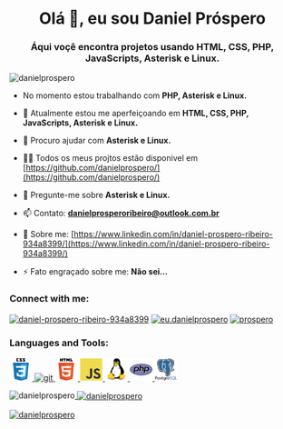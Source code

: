 
<h1 align="center">Olá 👋, eu sou Daniel Próspero</h1>
<h3 align="center">Áqui voçê encontra projetos usando HTML, CSS, PHP, JavaScripts, Asterisk e Linux.</h3>

<p align="left"> <img src="https://komarev.com/ghpvc/?username=danielprospero&label=Profile%20views&color=0e75b6&style=flat" alt="danielprospero" /> </p>

- No momento estou trabalhando com **PHP, Asterisk e Linux.**

- 🌱 Atualmente estou me aperfeiçoando em **HTML, CSS, PHP, JavaScripts, Asterisk e Linux.**

- 👯 Procuro ajudar com **Asterisk e Linux.**

- 👨‍💻 Todos os meus projtos estão disponivel em [https://github.com/danielprospero/](https://github.com/danielprospero/)

- 💬 Pregunte-me sobre **Asterisk e Linux.**

- 📫 Contato: **danielprosperoribeiro@outlook.com.br**

- 📄 Sobre me: [https://www.linkedin.com/in/daniel-prospero-ribeiro-934a8399/](https://www.linkedin.com/in/daniel-prospero-ribeiro-934a8399/)

- ⚡ Fato engraçado sobre me: **Não sei...**

<h3 align="left">Connect with me:</h3>
<p align="left">
<a href="https://linkedin.com/in/daniel-prospero-ribeiro-934a8399" target="blank"><img align="center" src="https://raw.githubusercontent.com/rahuldkjain/github-profile-readme-generator/master/src/images/icons/Social/linked-in-alt.svg" alt="daniel-prospero-ribeiro-934a8399" height="30" width="40" /></a>
<a href="https://instagram.com/eu.danielprospero" target="blank"><img align="center" src="https://raw.githubusercontent.com/rahuldkjain/github-profile-readme-generator/master/src/images/icons/Social/instagram.svg" alt="eu.danielprospero" height="30" width="40" /></a>
<a href="https://discord.gg/prospero" target="blank"><img align="center" src="https://raw.githubusercontent.com/rahuldkjain/github-profile-readme-generator/master/src/images/icons/Social/discord.svg" alt="prospero" height="30" width="40" /></a>
</p>

<h3 align="left">Languages and Tools:</h3>
<p align="left"> <a href="https://www.w3schools.com/css/" target="_blank" rel="noreferrer"> <img src="https://raw.githubusercontent.com/devicons/devicon/master/icons/css3/css3-original-wordmark.svg" alt="css3" width="40" height="40"/> </a> <a href="https://git-scm.com/" target="_blank" rel="noreferrer"> <img src="https://www.vectorlogo.zone/logos/git-scm/git-scm-icon.svg" alt="git" width="40" height="40"/> </a> <a href="https://www.w3.org/html/" target="_blank" rel="noreferrer"> <img src="https://raw.githubusercontent.com/devicons/devicon/master/icons/html5/html5-original-wordmark.svg" alt="html5" width="40" height="40"/> </a> <a href="https://developer.mozilla.org/en-US/docs/Web/JavaScript" target="_blank" rel="noreferrer"> <img src="https://raw.githubusercontent.com/devicons/devicon/master/icons/javascript/javascript-original.svg" alt="javascript" width="40" height="40"/> </a> <a href="https://www.linux.org/" target="_blank" rel="noreferrer"> <img src="https://raw.githubusercontent.com/devicons/devicon/master/icons/linux/linux-original.svg" alt="linux" width="40" height="40"/> </a> </a> <a href="https://www.php.net" target="_blank" rel="noreferrer"> <img src="https://raw.githubusercontent.com/devicons/devicon/master/icons/php/php-original.svg" alt="php" width="40" height="40"/> </a> <a href="https://www.postgresql.org" target="_blank" rel="noreferrer"> <img src="https://raw.githubusercontent.com/devicons/devicon/master/icons/postgresql/postgresql-original-wordmark.svg" alt="postgresql" width="40"  </a> </p>


<p><img align="left" src="https://github-readme-stats.vercel.app/api/top-langs?username=danielprospero&show_icons=true&theme=dark&locale=en&layout=compact" alt="danielprospero" /></p>

<p>&nbsp;<img align="center" src="https://github-readme-stats.vercel.app/api?username=danielprospero&show_icons=true&theme=dark&locale=en" alt="danielprospero" /></p>

<p><img align="center" src="https://github-readme-streak-stats.herokuapp.com/?user=danielprospero&theme=dark" alt="danielprospero" /></p>
